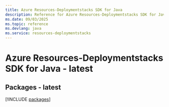 ```yaml
---
title: Azure Resources-Deploymentstacks SDK for Java
description: Reference for Azure Resources-Deploymentstacks SDK for Java
ms.date: 09/03/2025
ms.topic: reference
ms.devlang: java
ms.service: resources-deploymentstacks
---
```

# Azure Resources-Deploymentstacks SDK for Java - latest
## Packages - latest
[!INCLUDE [packages](resources-deploymentstacks-index.md)]